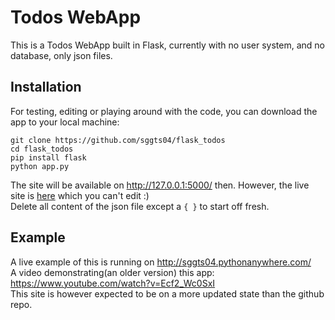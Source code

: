 # Todos WebApp
This is a Todos WebApp built in Flask, currently with no user system, and no database, only json files.

## Installation
For testing, editing or playing around with the code, you can download the app to your local machine:
```
git clone https://github.com/sggts04/flask_todos
cd flask_todos
pip install flask
python app.py
```
The site will be available on http://127.0.0.1:5000/ then. However, the live site is [here](http://sggts04.pythonanywhere.com/) which you can't edit :)    
Delete all content of the json file except a ```{ }``` to start off fresh.
## Example
A live example of this is running on http://sggts04.pythonanywhere.com/   
A video demonstrating(an older version) this app: https://www.youtube.com/watch?v=Ecf2_Wc0SxI    
This site is however expected to be on a more updated state than the github repo.
